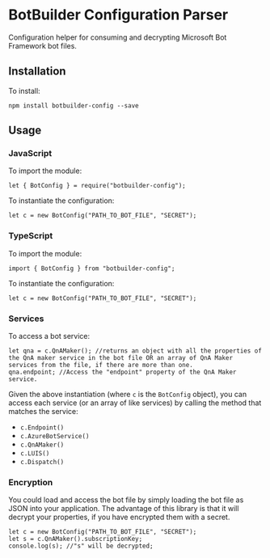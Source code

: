 # BotBuilder Configuration Parser

Configuration helper for consuming and decrypting Microsoft Bot Framework bot files.

## Installation

To install:

    npm install botbuilder-config --save

## Usage

### JavaScript

To import the module:

    let { BotConfig } = require("botbuilder-config");

To instantiate the configuration:

    let c = new BotConfig("PATH_TO_BOT_FILE", "SECRET");

### TypeScript

To import the module:

    import { BotConfig } from "botbuilder-config";

To instantiate the configuration:

    let c = new BotConfig("PATH_TO_BOT_FILE", "SECRET");

### Services

To access a bot service:

    let qna = c.QnAMaker(); //returns an object with all the properties of the QnA maker service in the bot file OR an array of QnA Maker services from the file, if there are more than one.
    qna.endpoint; //Access the "endpoint" property of the QnA Maker service.

Given the above instantiation (where `c` is the `BotConfig` object), you can access each service (or an array of like services) by calling the method that matches the service:

* `c.Endpoint()`
* `c.AzureBotService()`
* `c.QnAMaker()`
* `c.LUIS()`
* `c.Dispatch()`

### Encryption

You could load and access the bot file by simply loading the bot file as JSON into your application. The advantage of this library is that it will decrypt your properties, if you have encrypted them with a secret.

    let c = new BotConfig("PATH_TO_BOT_FILE", "SECRET");
    let s = c.QnAMaker().subscriptionKey;
    console.log(s); //"s" will be decrypted;
